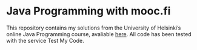 # Java Programming with mooc.fi
This repository contains my solutions from the University of Helsinki’s online Java Programming course, avaliable [here](https://java-programming.mooc.fi/).
All code has been tested with the service Test My Code.
